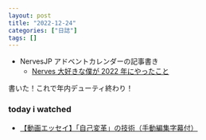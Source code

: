 ```yaml
---
layout: post
title: "2022-12-24"
categories: ["日誌"]
tags: []
---
```


- NervesJP アドベントカレンダーの記事書き
  - [Nerves 大好きな僕が 2022 年にやったこと](https://qiita.com/pojiro/private/fee4b0bd45eb655613da)

書いた！これで年内デューティ終わり！

### today i watched

- [【動画エッセイ】「自己変革」の技術（手動編集字幕付）](https://www.youtube.com/watch?v=lymh_EfeOOA)
